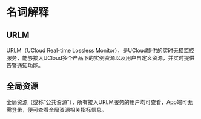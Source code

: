 # 名词解释

## URLM

URLM（UCloud Real-time Lossless Monitor），是UCloud提供的实时无损监控服务，能够接入UCloud多个产品下的实例资源以及用户自定义资源，并实时提供告警通知功能。

## 全局资源

全局资源（或称“公共资源”），所有接入URLM服务的用户均可查看，App端可无需登录，便可查看全局资源相关指标信息。